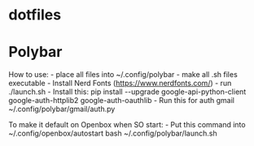 # dotfiles

# Polybar

How to use:
    - place all files into ~/.config/polybar
    - make all .sh files executable
    - Install Nerd Fonts (https://www.nerdfonts.com/)
    - run ./launch.sh
    - Install this: pip install --upgrade google-api-python-client google-auth-httplib2 google-auth-oauthlib
    - Run this for auth gmail ~/.config/polybar/gmail/auth.py

To make it default on Openbox when SO start:
    - Put this command into ~/.config/openbox/autostart
    bash ~/.config/polybar/launch.sh